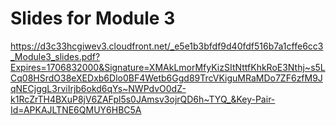 # Slides for Module 3

https://d3c33hcgiwev3.cloudfront.net/_e5e1b3bfdf9d40fdf516b7a1cffe6cc3_Module3_slides.pdf?Expires=1706832000&Signature=XMAkLmorMfyKizSItNttfKhkRoE3Nthj~s5LCq08HSrdO38eXEDxb6Dlo0BF4Wetb6Ggd89TrcVKiguMRaMDo7ZF6zfM9JqNECjggL3rviIrjb6okd6qYs~NWPdvO0dZ-k1RcZrTH4BXuP8jV6ZAFpl5s0JAmsv3ojrQD6h~TYQ_&Key-Pair-Id=APKAJLTNE6QMUY6HBC5A